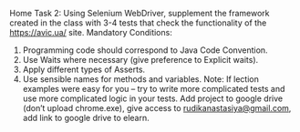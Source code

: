 Home Task 2:
Using Selenium WebDriver, supplement the framework created in the class with 3-4
tests that check the functionality of the https://avic.ua/ site.
Mandatory Conditions:
1) Programming code should correspond to Java Code Convention.
2) Use Waits where necessary (give preference to Explicit waits).
3) Apply different types of Asserts.
4) Use sensible names for methods and variables.
   Note: If lection examples were easy for you – try to write more complicated tests and
   use more complicated logic in your tests.
   Add project to google drive (don’t upload chrome.exe), give access to
   rudikanastasiya@gmail.com, add link to google drive to elearn.